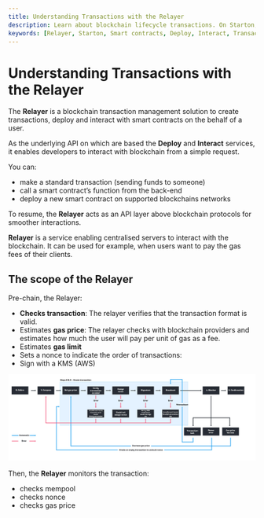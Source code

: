 ```yaml
---
title: Understanding Transactions with the Relayer
description: Learn about blockchain lifecycle transactions. On Starton, the Relayer is a blockchain transaction management solution to create transactions, deploy and interact with smart contracts on the behalf of a user.
keywords: [Relayer, Starton, Smart contracts, Deploy, Interact, Transaction]
---
```


# Understanding Transactions with the Relayer

The **Relayer** is a blockchain transaction management solution to create transactions, deploy and interact with smart contracts on the behalf of a user.

As the underlying API on which are based the **Deploy** and **Interact** services, it enables developers to interact with blockchain from a simple request.

You can:
- make a standard transaction (sending funds to someone)
- call a smart contract’s function from the back-end
- deploy a new smart contract on supported blockchains networks

To resume, the **Relayer** acts as an API layer above blockchain protocols for smoother interactions.

**Relayer** is a service enabling centralised servers to interact with the blockchain. It can be used for example, when users want to pay the gas fees of their clients.

## The scope of the Relayer


Pre-chain, the Relayer:

- **Checks transaction**: The relayer verifies that the transaction format is valid.
- Estimates **gas price**: The relayer checks with blockchain providers and estimates how much the user will pay per unit of gas as a fee.
- Estimates **gas limit**  
- Sets a nonce to indicate the order of transactions:
- Sign with a KMS (AWS)

![Relayer prechain](src/schemaLight.jpg)

Then, the **Relayer** monitors the transaction:

- checks mempool
- checks nonce
- checks gas price

